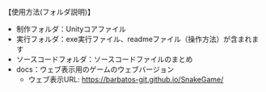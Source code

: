 【使用方法(フォルダ説明)】
- 制作フォルダ：Unityコアファイル
- 実行フォルダ：exe実行ファイル、readmeファイル（操作方法）が含まれます
- ソースコードフォルダ：ソースコードファイルのまとめ
- docs：ウェブ表示用のゲームのウェブバージョン
  - ウェブ表示URL: https://barbatos-git.github.io/SnakeGame/
